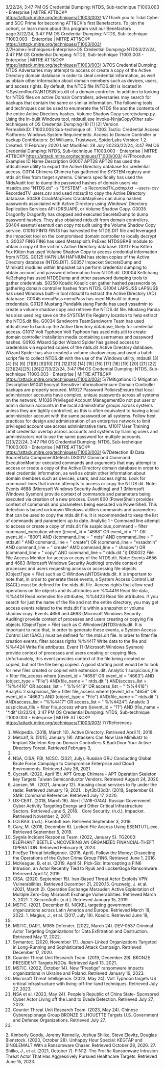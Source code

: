 3/22/24, 3:47 PM OS Credential Dumping: NTDS, Sub-technique T1003.003 - Enterprise | MITRE ATT&CK®
https://attack.mitre.org/techniques/T1003/003/ 1/7Thank you to Tidal Cyber and SOC Prime for becoming ATT&CK's ﬁrst Benefactors. To join the cohort, or learn more about this program visit our
Benefactors page.3/22/24, 3:47 PM OS Credential Dumping: NTDS, Sub-technique T1003.003 - Enterprise | MITRE ATT&CK®
https://attack.mitre.org/techniques/T1003/003/ 2/7Home>Techniques>Enterprise>OS Credential Dumping>NTDS3/22/24, 3:47 PM OS Credential Dumping: NTDS, Sub-technique T1003.003 - Enterprise | MITRE ATT&CK®
https://attack.mitre.org/techniques/T1003/003/ 3/7OS Credential Dumping: NTDS
Adversaries may attempt to access or create a copy of the Active Directory domain database in order to steal credential information, as well
as obtain other information about domain members such as devices, users, and access rights. By default, the NTDS ﬁle (NTDS.dit) is
located in %SystemRoot%\NTDS\Ntds.dit of a domain controller.
In addition to looking for NTDS ﬁles on active Domain Controllers, adversaries may search for backups that contain the same or similar
information.
The following tools and techniques can be used to enumerate the NTDS ﬁle and the contents of the entire Active Directory hashes.
Volume Shadow Copy
secretsdump.py
Using the in-built Windows tool, ntdsutil.exe
Invoke-NinjaCopyOther sub-techniques of OS Credential Dumping (8)
[1]
[2]
Version PermalinkID: T1003.003
Sub-technique of:  T1003
 
Tactic: Credential Access
 
Platforms: Windows
 
System Requirements: Access to Domain Controller or backup
Contributors: Ed Williams, Trustwave, SpiderLabs
Version: 1.2
Created: 11 February 2020
Last Modiﬁed: 28 July 20233/22/24, 3:47 PM OS Credential Dumping: NTDS, Sub-technique T1003.003 - Enterprise | MITRE ATT&CK®
https://attack.mitre.org/techniques/T1003/003/ 4/7Procedure Examples
ID Name Description
G0007 APT28 APT28 has used the ntdsutil.exe utility to export the Active Directory database for credential access.
G0114 Chimera Chimera has gathered the SYSTEM registry and ntds.dit ﬁles from target systems. Chimera speciﬁcally
has used the NtdsAudit tool to dump the password hashes of domain users via msadcs.exe "NTDS.dit"
-s "SYSTEM" -p RecordedTV\_pdmp.txt --users-csv RecordedTV\_users.csv and used ntdsutil to copy
the Active Directory database.
S0488 CrackMapExec CrackMapExec can dump hashed passwords associated with Active Directory using Windows' Directory
Replication Services API (DRSUAPI), or Volume Shadow Copy.
G0035 Dragonﬂy Dragonﬂy has dropped and executed SecretsDump to dump password hashes. They also obtained ntds.dit
from domain controllers.
S0404 esentutl esentutl can copy ntds.dit using the Volume Shadow Copy service.
G1016 FIN13 FIN13 has harvested the NTDS.DIT ﬁle and leveraged the Impacket tool on the compromised domain
controller to locally decrypt it.
G0037 FIN6 FIN6 has used Metasploit’s PsExec NTDSGRAB module to obtain a copy of the victim's Active Directory
database.
G0117 Fox Kitten Fox Kitten has used Volume Shadow Copy to access credential information from NTDS.
G0125 HAFNIUM HAFNIUM has stolen copies of the Active Directory database (NTDS.DIT).
S0357 Impacket SecretsDump and Mimikatz modules within Impacket can perform credential dumping to obtain account
and password information from NTDS.dit.
G0004 Ke3chang Ke3chang has used NTDSDump and other password dumping tools to gather credentials.
S0250 Koadic Koadic can gather hashed passwords by gathering domain controller hashes from NTDS.
G1004 LAPSUS$ LAPSUS$ has used Windows built-in tool ntdsutil to extract the Active Directory (AD) database.
G0045 menuPass menuPass has used Ntdsutil to dump credentials.
G0129 Mustang
PandaMustang Panda has used vssadmin to create a volume shadow copy and retrieve the NTDS.dit ﬁle.
Mustang Panda has also used reg save on the SYSTEM ﬁle Registry location to help extract the NTDS.dit
ﬁle.
G0034 Sandworm
TeamSandworm Team has used ntdsutil.exe to back up the Active Directory database, likely for credential
access.
G1017 Volt Typhoon Volt Typhoon has used ntds.util to create domain controller installation media containing usernames and
password hashes.
G0102 Wizard Spider Wizard Spider has gained access to credentials via exported copies of the ntds.dit Active Directory
database. Wizard Spider has also created a volume shadow copy and used a batch script ﬁle to collect
NTDS.dit with the use of the Windows utility, ntdsutil.[3]
[4]
[5]
[6]
[7][8]
[9][10]
[11]
[12][13]
[14]
[15]
[16]
[17]
[18]
[19]
[20]
[21]
[22]
[23][24][25]
[26][27]3/22/24, 3:47 PM OS Credential Dumping: NTDS, Sub-technique T1003.003 - Enterprise | MITRE ATT&CK®
https://attack.mitre.org/techniques/T1003/003/ 5/7Mitigations
ID Mitigation Description
M1041 Encrypt Sensitive
InformationEnsure Domain Controller backups are properly secured.
M1027 Password
PoliciesEnsure that local administrator accounts have complex, unique passwords across all systems on the
network.
M1026 Privileged
Account
ManagementDo not put user or admin domain accounts in the local administrator groups across systems unless they
are tightly controlled, as this is often equivalent to having a local administrator account with the same
password on all systems. Follow best practices for design and administration of an enterprise network
to limit privileged account use across administrative tiers.
M1017 User Training Limit credential overlap across accounts and systems by training users and administrators not to use
the same password for multiple accounts.[2]3/22/24, 3:47 PM OS Credential Dumping: NTDS, Sub-technique T1003.003 - Enterprise | MITRE ATT&CK®
https://attack.mitre.org/techniques/T1003/003/ 6/7Detection
ID Data SourceData ComponentDetects
DS0017 Command Command
ExecutionMonitor executed commands and arguments that may attempt to access or create a copy of
the Active Directory domain database in order to steal credential information, as well as obtain
other information about domain members such as devices, users, and access rights. Look for
command-lines that invoke attempts to access or copy the NTDS.dit.
Note: Events 4688 (Microsoft Windows Security Auditing) and 1 (Microsoft Windows Sysmon)
provide context of commands and parameters being executed via creation of a new process.
Event 800 (PowerShell) provides context of commands and parameters being executed via
PowerShell. This detection is based on known Windows utilities commands and parameters
that can be used to copy the ntds.dit ﬁle. It is recommended to keep the list of commands and
parameters up to date.
Analytic 1 - Command line attempt to access or create a copy of
ntds.dit ﬁle
suspicious\_command = filter command\_execution where ((event\_id = "4688" OR
event\_id = "1" OR event\_id = "800") AND ((command\_line = " ntds" AND
command\_line = " ntdsutil " AND command\_line = " create") OR (command\_line =
"vssadmin" AND command\_line = " create" AMD command\_line = " shadow") OR
(command\_line = " copy" AND command\_line = " ntds.dit "))
DS0022 File File Access Monitor for access or copy of the NTDS.dit.
Note: Events 4656 and 4663 (Microsoft Windows Security Auditing) provide context of
processes and users requesting access or accessing ﬁle objects (ObjectType = File) such as
C:\Windows\NTDS\ntds.dit. It is important to note that, in order to generate these events, a
System Access Control List (SACL) must be deﬁned for the ntds.dit ﬁle. Access rights that
allow read operations on ﬁle objects and its attributes are %%4416 Read ﬁle data, %%4419
Read extended ﬁle attributes, %%4423 Read ﬁle attributes. If you search for just the name of
the ﬁle and not the entire directory, you may get access events related to the ntds.dit ﬁle within
a snapshot or volume shadow copy.
Events 4656 and 4663 (Microsoft Windows Security Auditing) provide context of processes
and users creating or copying ﬁle objects (ObjectType = File) such as
C:\Windows\NTDS\ntds.dit. It is important to note that, in order to generate these events, a
System Access Control List (SACL) must be deﬁned for the ntds.dit ﬁle. In order to ﬁlter ﬁle
creation events, ﬁlter access rigths %%4417 Write data to the ﬁle and %%4424 Write ﬁle
attributes.
Event 11 (Microsoft Windows Sysmon) provide context of processes and users creating or
copying ﬁles. Unfortunately, this event provides context of the ﬁle being created or copied, but
not the ﬁle being copied. A good starting point would be to look for new ﬁles created or copied
with extension .dit.
Analytic 1
suspicious\_file = filter file\_access where ((event\_id = "4656" OR event\_id =
"4663") AND (object\_type = "File") AND(file\_name = " ntds.dit ") AND(access\_list
= "%%4416" OR access\_list = " %%4419" OR access\_list = " %%4416")
Analytic 2
suspicious\_file = filter file\_access where ((event\_id = "4656" OR event\_id =
"4663") AND (object\_type = "File") AND(file\_name = " ntds.dit ") AND(access\_list
= "%%4417" OR access\_list = " %%4424")
Analytic 3
suspicious\_file = filter file\_access where ((event\_id = "11") AND (file\_name =
"\*.dit")3/22/24, 3:47 PM OS Credential Dumping: NTDS, Sub-technique T1003.003 - Enterprise | MITRE ATT&CK®
https://attack.mitre.org/techniques/T1003/003/ 7/7References
1. Wikipedia. (2018, March 10). Active Directory. Retrieved April
11, 2018.
2. Metcalf, S. (2015, January 19). Attackers Can Now Use
Mimikatz to Implant Skeleton Key on Domain Controllers &
BackDoor Your Active Directory Forest. Retrieved February 3,
2015.
3. NSA, CISA, FBI, NCSC. (2021, July). Russian GRU Conducting
Global Brute Force Campaign to Compromise Enterprise and
Cloud Environments. Retrieved July 26, 2021.
4. Cycraft. (2020, April 15). APT Group Chimera - APT Operation
Skeleton key Targets Taiwan Semiconductor Vendors.
Retrieved August 24, 2020.
5. Jansen, W . (2021, January 12). Abusing cloud services to ﬂy
under the radar. Retrieved January 19, 2021.
 . byt3bl33d3r. (2018, September 8). SMB: Command Reference.
Retrieved July 17, 2020.
7. US-CERT. (2018, March 16). Alert (TA18-074A): Russian
Government Cyber Activity Targeting Energy and Other Critical
Infrastructure Sectors. Retrieved June 6, 2018.
 . Core Security. (n.d.). Impacket. Retrieved November 2, 2017.
9. LOLBAS. (n.d.). Esentutl.exe. Retrieved September 3, 2019.
10. Cary, M. (2018, December 6). Locked File Access Using
ESENTUTL.exe. Retrieved September 5, 2019.
11. Sygnia Incident Response Team. (2022, January 5). TG2003:
ELEPHANT BEETLE UNCOVERING AN ORGANIZED
FINANCIAL-THEFT OPERATION. Retrieved February 9, 2023.
12. FireEye Threat Intelligence. (2016, April). Follow the Money:
Dissecting the Operations of the Cyber Crime Group FIN6.
Retrieved June 1, 2016.
13. McKeague, B. et al. (2019, April 5). Pick-Six: Intercepting a
FIN6 Intrusion, an Actor Recently Tied to Ryuk and
LockerGoga Ransomware. Retrieved April 17, 2019.
14. CISA. (2020, September 15). Iran-Based Threat Actor Exploits
VPN Vulnerabilities. Retrieved December 21, 2020.15. Gruzweig, J. et al. (2021, March 2). Operation Exchange
Marauder: Active Exploitation of Multiple Zero-Day Microsoft
Exchange Vulnerabilities. Retrieved March 3, 2021.
1 . SecureAuth. (n.d.). Retrieved January 15, 2019.
17. MSTIC. (2021, December 6). NICKEL targeting government
organizations across Latin America and Europe. Retrieved
March 18, 2022.
1 . Magius, J., et al. (2017, July 19). Koadic. Retrieved June 18,
2018.
19. MSTIC, DART, M365 Defender. (2022, March 24). DEV-0537
Criminal Actor Targeting Organizations for Data Exﬁltration
and Destruction. Retrieved May 17, 2022.
20. Symantec. (2020, November 17). Japan-Linked Organizations
Targeted in Long-Running and Sophisticated Attack
Campaign. Retrieved December 17, 2020.
21. Counter Threat Unit Research Team. (2019, December 29).
BRONZE PRESIDENT Targets NGOs. Retrieved April 13, 2021.
22. MSTIC. (2022, October 14). New “Prestige” ransomware
impacts organizations in Ukraine and Poland. Retrieved
January 19, 2023.
23. Microsoft Threat Intelligence. (2023, May 24). Volt Typhoon
targets US critical infrastructure with living-off-the-land
techniques. Retrieved July 27, 2023.
24. NSA et al. (2023, May 24). People's Republic of China State-
Sponsored Cyber Actor Living off the Land to Evade Detection.
Retrieved July 27, 2023.
25. Counter Threat Unit Research Team. (2023, May 24). Chinese
Cyberespionage Group BRONZE SILHOUETTE Targets U.S.
Government and Defense Organizations. Retrieved July 27,
2023.
2 . Kimberly Goody, Jeremy Kennelly, Joshua Shilko, Steve
Elovitz, Douglas Bienstock. (2020, October 28). Unhappy Hour
Special: KEGTAP and SINGLEMALT With a Ransomware
Chaser. Retrieved October 28, 2020.
27. Shilko, J., et al. (2021, October 7). FIN12: The Proliﬁc
Ransomware Intrusion Threat Actor That Has Aggressively
Pursued Healthcare Targets. Retrieved June 15, 2023.